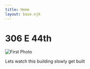 ```yaml
---
title: Home
layout: base.njk
---
```


# 306 E 44th

<img src="/Photos/Con_Gif.gif" alt="First Photo" class="Index-image">

Lets watch this building slowly get built  
